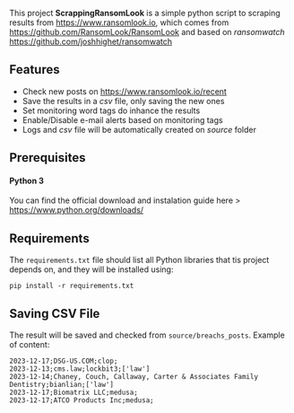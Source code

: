 This project **ScrappingRansomLook** is a simple python script to scraping results from https://www.ransomlook.io, which comes from https://github.com/RansomLook/RansomLook and based on *ransomwatch* https://github.com/joshhighet/ransomwatch

## Features
* Check new posts on https://www.ransomlook.io/recent
* Save the results in a *csv* file, only saving the new ones
* Set monitoring word tags do inhance the results
* Enable/Disable e-mail alerts based on monitoring tags
* Logs and *csv* file will be automatically created on *source* folder

## Prerequisites

#### Python 3
You can find the official download and instalation guide here > https://www.python.org/downloads/

## Requirements

The ```requirements.txt``` file should list all Python libraries that tis project depends on, and they will be installed using:

```
pip install -r requirements.txt
```

## Saving CSV File

The result will be saved and checked from ```source/breachs_posts```. Example of content:

```
2023-12-17;DSG-US.COM;clop;
2023-12-13;cms.law;lockbit3;['law']
2023-12-14;Chaney, Couch, Callaway, Carter & Associates Family Dentistry;bianlian;['law']
2023-12-17;Biomatrix LLC;medusa;
2023-12-17;ATCO Products Inc;medusa;
```